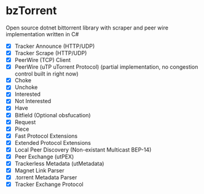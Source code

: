 bzTorrent
=========

Open source dotnet bittorrent library with scraper and peer wire implementation written in C#

- [x] Tracker Announce (HTTP/UDP)
- [x] Tracker Scrape (HTTP/UDP)
- [x] PeerWire (TCP) Client
- [x] PeerWire (uTP uTorrent Protocol) (partial implementation, no congestion control built in right now)
- [x] Choke
- [x] Unchoke
- [x] Interested
- [x] Not Interested
- [x] Have
- [x] Bitfield (Optional obsfucation)
- [x] Request
- [x] Piece
- [x] Fast Protocol Extensions
- [x] Extended Protocol Extensions
- [x] Local Peer Discovery (Non-existant Multicast BEP-14)
- [x] Peer Exchange (utPEX)
- [x] Trackerless Metadata (utMetadata)
- [x] Magnet Link Parser
- [x] .torrent Metadata Parser
- [x] Tracker Exchange Protocol
